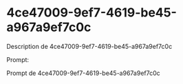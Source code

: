 # 4ce47009-9ef7-4619-be45-a967a9ef7c0c

Description de 4ce47009-9ef7-4619-be45-a967a9ef7c0c

Prompt:

Prompt de 4ce47009-9ef7-4619-be45-a967a9ef7c0c
